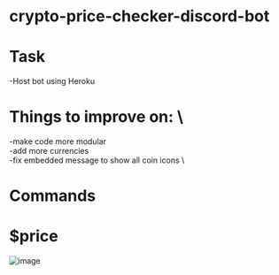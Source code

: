 # crypto-price-checker-discord-bot

# Task
-Host bot using Heroku

# Things to improve on: \
-make code more modular \
-add more currencies \
-fix embedded message to show all coin icons \

# Commands
# $price 
 ![image](https://user-images.githubusercontent.com/71401589/171096267-f36d7be6-03df-4045-8c03-50d1629ffb26.png) 
 
